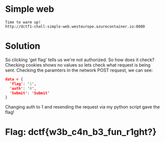 # Simple web

```
Time to warm up!
http://dctf1-chall-simple-web.westeurope.azurecontainer.io:8080
```

# Solution 

So clicking 'get flag' tells us we're not authorized. So how does it check? Checking cookies shows no values so lets check what request is being sent. Checking the paramters in the network POST request, we can see:
```json
data = {
  'flag': '1',
  'auth': '0',
  'Submit': 'Submit'
}
```
Changing auth to 1 and resending the request via my python script gave the flag!

# Flag: dctf{w3b_c4n_b3_fun_r1ght?}